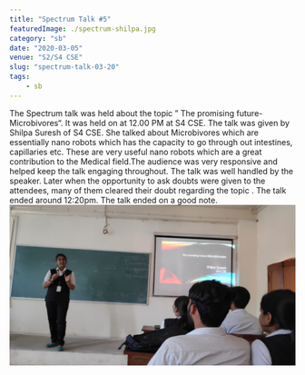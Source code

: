 ```yaml
---
title: "Spectrum Talk #5"
featuredImage: ./spectrum-shilpa.jpg
category: "sb"
date: "2020-03-05"
venue: "S2/S4 CSE"
slug: "spectrum-talk-03-20"
tags:
    - sb
---
```


The Spectrum talk was held about the topic ” The promising future-Microbivores“. It was held on at 12.00 PM at S4 CSE. The talk was given by  Shilpa Suresh of S4 CSE.
She talked about  Microbivores which are essentially nano robots which has the capacity to go through out intestines, capillaries etc. These are very useful nano robots which are a great contribution to the Medical field.The audience was very responsive and helped keep the talk engaging throughout. The talk was well handled by the speaker. Later when the opportunity to ask doubts were given to the attendees, many of them cleared their doubt regarding the topic . The talk ended around 12:20pm. The talk ended on a good note.
![spectrum1](./spectrum-shilpa1.jpg)
